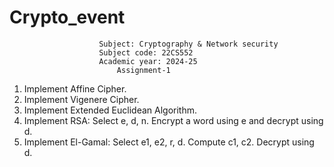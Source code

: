 # Crypto_event
                        Subject: Cryptography & Network security  	 
                        Subject code: 22CS552	    
                        Academic year: 2024-25
                            Assignment-1

1.  Implement Affine Cipher.
2.  Implement Vigenere Cipher.
3.  Implement Extended Euclidean Algorithm.
4. Implement RSA: Select e, d, n. Encrypt a word using e and decrypt using d.
5. Implement El-Gamal: Select e1, e2, r, d.
    Compute c1, c2.
    Decrypt using d. 


